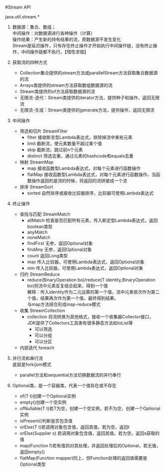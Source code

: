 #Stream API

java.util.stream.*

1. 
    数据源：集合、数组；  
    中间操作：对数据源进行各种操作（计算）  
    操作结果：产生新的持有结果的流，原数据源不发生变化  
    Stream是延迟操作，只有存在终止操作才开始执行中间操作链，没有终止操作，中间操作链都不执行。【惰性求值】
2.  获取流的四种方式  
    * Collection集合提供的stream方法或parallelStream方法获取集合数据源的流
    * Arrays类提供的stream方法获取数组数据源的流
    * Stream类提供的of方法获取数据源的流
    * 无限流-迭代：Stream类提供的iterator方法，提供种子和操作，返回无限流
    * 无限流-生成：Stream类提供的generate方法，提供操作，返回无限流
3. 中间操作
    * 筛选和切片 StreamFilter
        * filter 接收断言型Lambda表达式，排除掉流中某些元素
        * limit  截断流，使元素数量不超过某个值
        * skip   截断流，跳过前n个元素
        * distinct 筛选去重，通过元素的hashcode和equals去重
    * 映射    StreamMap
        * map 接收函数型Lambda表达式，对每个元素进行函数操作
        * flatMap 接收函数型Lambda表达式，对每个元素进行函数操作，当函数操作返回的是流的时候，将返回的流拼接成一个流
    * 排序    StreamSort
        * sorted 自然排序或接收比较器排序，比较器可使用Lambda表达式
4.  终止操作
    * 查找与匹配 StreamMatch
        * allMatch 检查是否匹配所有元素，传入断定型Lambda表达式，返回boolean类型
        * anyMatch 
        * noneMatch 
        * findFirst 无参，返回Optional对象
        * findAny   无参，返回Optional对象
        * count 返回Long类型
        * max   传入比较器，可使用Lambda表达式，返回Optional对象
        * min   传入比较器，可使用Lambda表达式，返回Optional对象
    * 归约    StreamReduce
        * reduce(BinaryOperation bo)/reduce(T identity,BinaryOperation bo)将流中元素反复结合起来，得到一个值  
            解释：传入identity作为二元运算的第一个值，流中元素依次作为第二个值，结果再次作为第一个值，最终得到结果。  
            与map方法结合形成map-reduce模式
    * 收集    StreamCollection
        * collection 将流转换为其他格式，接收一个收集器Collector接口，JDK提供了Collectors工具类有很多静态方法如toList等
            * 可以筛选
            * 可以分组
            * 可以分区
    * 内部迭代  foreach
     
5. 并行流和串行流  
    底层是fork/join模式  
    * parallel方法和sequential方法切换数据流的并行串行
    
6. Optional类，是一个容器类，代表一个值存在或不存在
    * of(T t)创建一个Optional实例
    * empty()创建一个空实例
    * ofNullable(T t)若T为空，创建一个空实例，若不为空，创建一个Optional实例
    * isPresent()判断是否包含值
    * orElse(T t)若调用对象包含值，返回其值，若为空，返回t
    * orElse(Supplier s) 若调用对象包含值，返回其值，若为空，返回s获取的值
    * map(Function f)若有值则对其处理，并返回处理后的Optional，若无值，返回empty()
    * flatMap(Function mapper)同上，但Function处理的返回值需要是Optional类型
